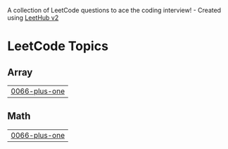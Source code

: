 A collection of LeetCode questions to ace the coding interview! - Created using [LeetHub v2](https://github.com/arunbhardwaj/LeetHub-2.0)
<!---LeetCode Topics Start-->
# LeetCode Topics
## Array
|  |
| ------- |
| [0066-plus-one](https://github.com/SaisatwikBiku/algorithms-and-data-structures/tree/master/0066-plus-one) |
## Math
|  |
| ------- |
| [0066-plus-one](https://github.com/SaisatwikBiku/algorithms-and-data-structures/tree/master/0066-plus-one) |
<!---LeetCode Topics End-->